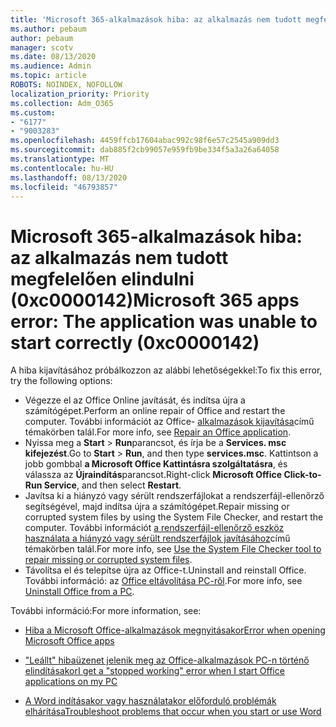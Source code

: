 ```yaml
---
title: 'Microsoft 365-alkalmazások hiba: az alkalmazás nem tudott megfelelően elindulni (0xc0000142)'
ms.author: pebaum
author: pebaum
manager: scotv
ms.date: 08/13/2020
ms.audience: Admin
ms.topic: article
ROBOTS: NOINDEX, NOFOLLOW
localization_priority: Priority
ms.collection: Adm_O365
ms.custom:
- "6177"
- "9003283"
ms.openlocfilehash: 4459ffcb17604abac992c98f6e57c2545a909dd3
ms.sourcegitcommit: dab885f2cb99057e959fb9be334f5a3a26a64058
ms.translationtype: MT
ms.contentlocale: hu-HU
ms.lasthandoff: 08/13/2020
ms.locfileid: "46793857"
---
```

# <a name="microsoft-365-apps-error-the-application-was-unable-to-start-correctly-0xc0000142"></a><span data-ttu-id="c9006-102">Microsoft 365-alkalmazások hiba: az alkalmazás nem tudott megfelelően elindulni (0xc0000142)</span><span class="sxs-lookup"><span data-stu-id="c9006-102">Microsoft 365 apps error: The application was unable to start correctly (0xc0000142)</span></span>

<span data-ttu-id="c9006-103">A hiba kijavításához próbálkozzon az alábbi lehetőségekkel:</span><span class="sxs-lookup"><span data-stu-id="c9006-103">To fix this error, try the following options:</span></span>

- <span data-ttu-id="c9006-104">Végezze el az Office Online javítását, és indítsa újra a számítógépet.</span><span class="sxs-lookup"><span data-stu-id="c9006-104">Perform an online repair of Office and restart the computer.</span></span> <span data-ttu-id="c9006-105">További információt az Office- [alkalmazások kijavítása](https://support.microsoft.com/office/repair-an-office-application-7821d4b6-7c1d-4205-aa0e-a6b40c5bb88b)című témakörben talál.</span><span class="sxs-lookup"><span data-stu-id="c9006-105">For more info, see [Repair an Office application](https://support.microsoft.com/office/repair-an-office-application-7821d4b6-7c1d-4205-aa0e-a6b40c5bb88b).</span></span>
- <span data-ttu-id="c9006-106">Nyissa meg a **Start**   >   **Run**parancsot, és írja be a **Services. msc kifejezést**.</span><span class="sxs-lookup"><span data-stu-id="c9006-106">Go to  **Start**  >  **Run**, and then type  **services.msc**.</span></span> <span data-ttu-id="c9006-107">Kattintson a jobb gombbal  **a Microsoft Office Kattintásra szolgáltatásra**, és válassza az **Újraindítás**parancsot.</span><span class="sxs-lookup"><span data-stu-id="c9006-107">Right-click  **Microsoft Office Click-to-Run Service**, and then select **Restart**.</span></span>
- <span data-ttu-id="c9006-108">Javítsa ki a hiányzó vagy sérült rendszerfájlokat a rendszerfájl-ellenőrző segítségével, majd indítsa újra a számítógépet.</span><span class="sxs-lookup"><span data-stu-id="c9006-108">Repair missing or corrupted system files by using the System File Checker, and restart the computer.</span></span> <span data-ttu-id="c9006-109">További információt [a rendszerfájl-ellenőrző eszköz használata a hiányzó vagy sérült rendszerfájlok javításához](https://support.microsoft.com/help/929833/use-the-system-file-checker-tool-to-repair-missing-or-corrupted-system)című témakörben talál.</span><span class="sxs-lookup"><span data-stu-id="c9006-109">For more info, see [Use the System File Checker tool to repair missing or corrupted system files](https://support.microsoft.com/help/929833/use-the-system-file-checker-tool-to-repair-missing-or-corrupted-system).</span></span>
- <span data-ttu-id="c9006-110">Távolítsa el és telepítse újra az Office-t.</span><span class="sxs-lookup"><span data-stu-id="c9006-110">Uninstall and reinstall Office.</span></span> <span data-ttu-id="c9006-111">További információ: az [Office eltávolítása PC-ről](https://support.microsoft.com/office/uninstall-office-from-a-pc-9dd49b83-264a-477a-8fcc-2fdf5dbf61d8).</span><span class="sxs-lookup"><span data-stu-id="c9006-111">For more info, see [Uninstall Office from a PC](https://support.microsoft.com/office/uninstall-office-from-a-pc-9dd49b83-264a-477a-8fcc-2fdf5dbf61d8).</span></span>

<span data-ttu-id="c9006-112">További információ:</span><span class="sxs-lookup"><span data-stu-id="c9006-112">For more information, see:</span></span>  

- [<span data-ttu-id="c9006-113">Hiba a Microsoft Office-alkalmazások megnyitásakor</span><span class="sxs-lookup"><span data-stu-id="c9006-113">Error when opening Microsoft Office apps</span></span>](https://support.office.com/article/error-when-opening-microsoft-office-apps-b84b6a63-4b8c-46ec-ae9a-ad91d6160d72)  

- [<span data-ttu-id="c9006-114">"Leállt" hibaüzenet jelenik meg az Office-alkalmazások PC-n történő elindításakor</span><span class="sxs-lookup"><span data-stu-id="c9006-114">I get a "stopped working" error when I start Office applications on my PC</span></span>](https://support.office.com/article/i-get-a-stopped-working-error-when-i-start-office-applications-on-my-pc-52bd7985-4e99-4a35-84c8-2d9b8301a2fa)  

- [<span data-ttu-id="c9006-115">A Word indításakor vagy használatakor előforduló problémák elhárítása</span><span class="sxs-lookup"><span data-stu-id="c9006-115">Troubleshoot problems that occur when you start or use Word</span></span>](https://docs.microsoft.com/office/troubleshoot/word/issues-when-start-or-use-word)